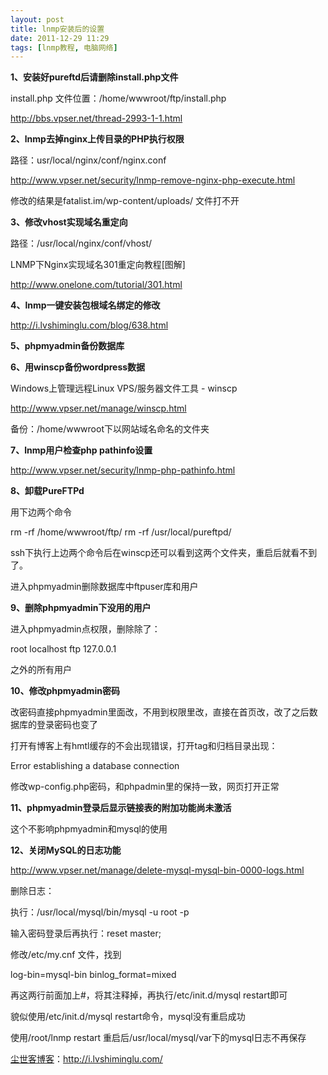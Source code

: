 ```yaml
---
layout: post
title: lnmp安装后的设置
date: 2011-12-29 11:29
tags: [lnmp教程, 电脑网络]
---
```

<strong>1、安装好pureftd后请删除install.php文件</strong>

install.php 文件位置：/home/wwwroot/ftp/install.php

<a href="http://bbs.vpser.net/thread-2993-1-1.html" target="_blank">http://bbs.vpser.net/thread-2993-1-1.html</a>

<strong>2、lnmp去掉nginx上传目录的PHP执行权限</strong>

路径：usr/local/nginx/conf/nginx.conf

<a href="http://www.vpser.net/security/lnmp-remove-nginx-php-execute.html" target="_blank">http://www.vpser.net/security/lnmp-remove-nginx-php-execute.html</a>

修改的结果是fatalist.im/wp-content/uploads/ 文件打不开

<strong>3、修改vhost实现域名重定向</strong>

路径：/usr/local/nginx/conf/vhost/

LNMP下Nginx实现域名301重定向教程[图解]

<a href="http://www.onelone.com/tutorial/301.html" target="_blank">http://www.onelone.com/tutorial/301.html</a>

<strong>4、lnmp一键安装包根域名绑定的修改</strong>

<a href="http://i.lvshiminglu.com/blog/638.html" target="_blank">http://i.lvshiminglu.com/blog/638.html</a>

<strong>5、phpmyadmin备份数据库</strong>

<strong>6、用winscp备份wordpress数据</strong>

Windows上管理远程Linux VPS/服务器文件工具 - winscp

<a href="http://www.vpser.net/manage/winscp.html" target="_blank">http://www.vpser.net/manage/winscp.html</a>

备份：/home/wwwroot下以网站域名命名的文件夹

<strong>7、lnmp用户检查php pathinfo设置</strong>

<a href="http://www.vpser.net/security/lnmp-php-pathinfo.html" target="_blank">http://www.vpser.net/security/lnmp-php-pathinfo.html</a>

<strong>8、卸载PureFTPd</strong>

用下边两个命令

rm -rf /home/wwwroot/ftp/
rm -rf /usr/local/pureftpd/

ssh下执行上边两个命令后在winscp还可以看到这两个文件夹，重启后就看不到了。

进入phpmyadmin删除数据库中ftpuser库和用户

<strong>9、删除phpmyadmin下没用的用户</strong>

进入phpmyadmin点权限，删除除了：

root localhost
ftp 127.0.0.1

之外的所有用户

<strong>10、修改phpmyadmin密码</strong>

改密码直接phpmyadmin里面改，不用到权限里改，直接在首页改，改了之后数据库的登录密码也变了

打开有博客上有hmtl缓存的不会出现错误，打开tag和归档目录出现：

Error establishing a database connection

修改wp-config.php密码，和phpadmin里的保持一致，网页打开正常

<strong>11、phpmyadmin登录后显示链接表的附加功能尚未激活</strong>

这个不影响phpmyadmin和mysql的使用

<strong>12、关闭MySQL的日志功能</strong>

<a href="http://www.vpser.net/manage/delete-mysql-mysql-bin-0000-logs.html" target="_blank">http://www.vpser.net/manage/delete-mysql-mysql-bin-0000-logs.html</a>

删除日志：

执行：/usr/local/mysql/bin/mysql -u root -p

输入密码登录后再执行：reset master;

修改/etc/my.cnf 文件，找到

log-bin=mysql-bin
binlog_format=mixed

再这两行前面加上#，将其注释掉，再执行/etc/init.d/mysql restart即可

貌似使用/etc/init.d/mysql restart命令，mysql没有重启成功

使用/root/lnmp restart 重启后/usr/local/mysql/var下的mysql日志不再保存

<a href="http://i.lvshiminglu.com/">尘世客博客</a>：<a href="http://i.lvshiminglu.com/">http://i.lvshiminglu.com/</a>

